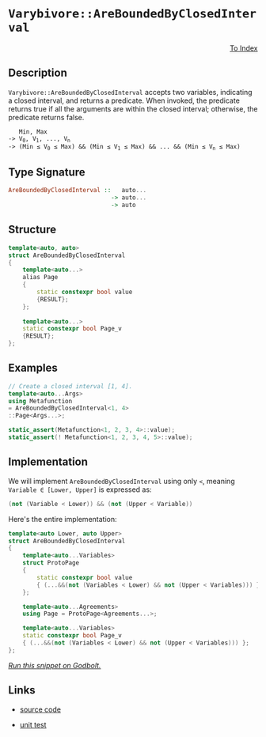 <!-- Copyright 2024 Feng Mofan
SPDX-License-Identifier: Apache-2.0 -->

# `Varybivore::AreBoundedByClosedInterval`

<p style='text-align: right;'><a href="../../../facilities/metafunctions.md#varybivore-are-bound-by-closed-interval">To Index</a></p>

## Description

`Varybivore::AreBoundedByClosedInterval` accepts two variables, indicating a closed interval, and returns a predicate.
When invoked, the predicate returns true if all the arguments are within the closed interval;
otherwise, the predicate returns false.

<pre><code>   Min, Max
-> V<sub>0</sub>, V<sub>1</sub>, ..., V<sub>n</sub>
-> (Min &le; V<sub>0</sub> &le; Max) && (Min &le; V<sub>1</sub> &le; Max) && ... && (Min &le; V<sub>n</sub> &le; Max)</code></pre>

## Type Signature

```Haskell
AreBoundedByClosedInterval ::   auto...
                             -> auto...
                             -> auto
```

## Structure

```C++
template<auto, auto>
struct AreBoundedByClosedInterval
{
    template<auto...>
    alias Page
    {
        static constexpr bool value
        {RESULT};
    };
    
    template<auto...>
    static constexpr bool Page_v
    {RESULT};
};
```

## Examples

```C++
// Create a closed interval [1, 4].
template<auto...Args>
using Metafunction
= AreBoundedByClosedInterval<1, 4>
::Page<Args...>;

static_assert(Metafunction<1, 2, 3, 4>::value);
static_assert(! Metafunction<1, 2, 3, 4, 5>::value);
```

## Implementation

We will implement `AreBoundedByClosedInterval` using only `<`, meaning <code>Variable &in; [Lower, Upper]</code> is expressed as:

```C++
(not (Variable < Lower)) && (not (Upper < Variable))
```

Here's the entire implementation:

```C++
template<auto Lower, auto Upper>
struct AreBoundedByClosedInterval
{
    template<auto...Variables>
    struct ProtoPage
    {
        static constexpr bool value
        { (...&&(not (Variables < Lower) && not (Upper < Variables))) };
    };

    template<auto...Agreements>
    using Page = ProtoPage<Agreements...>;

    template<auto...Variables>
    static constexpr bool Page_v 
    { (...&&(not (Variables < Lower) && not (Upper < Variables))) };
};
```

[*Run this snippet on Godbolt.*](https://godbolt.org/#z:OYLghAFBqd5QCxAYwPYBMCmBRdBLAF1QCcAaPECAMzwBtMA7AQwFtMQByARg9KtQYEAysib0QXACx8BBAKoBnTAAUAHpwAMvAFYTStJg1DIApACYAQuYukl9ZATwDKjdAGFUtAK4sGIAKwAzKSuADJ4DJgAcj4ARpjEIIEapAAOqAqETgwe3r566ZmOAuGRMSzxiVy2mPbFDEIETMQEuT5%2BQTV12Y3NBKXRcQlJKQpNLW351WN9A%2BWVEgCUtqhexMjsHASYLKkG2yaBbkxeRADUoagA7gkWqwzopGcn53Kpqbf36IfYJhoAgmNiF4HGd/sRMHcvA9MOgLABPNy0DKwgCSggSADcxH9/iYAOxWAFnElnba7faYQ7HU6oAB0DIAas08ExYvQFD9caSzkCQQQzspiKgiMomMAqcTSQSif8eTyZo5kGc0AwxphVKliGdYqhPGdsd5JXL5SSZWcIAy6eYAGy2iAMEUW5nEVnszAKM7Ui7XT7Q9CLL1mO3Bs6OgUQN4fYhQh5eo5nF1ujmLVNe/EAEUOsp5BKzgVl3NJ5L2TAORxe9IZ/2AEJ2jAInMCvylJK8mSMgvFmHjGcFwtF3epNbrbEECitXILuKLJJLlOplatSbZHK5rd5TSVKoE6s12t1%2BrFEoA%2BpivRvzZaGbb7eHnSzVx7424fTcY19A7fQ/fI%2B8/XG3oru6Cipl%2BmbZjOEHTgCuIAPQAFRIchKFwfByEACrYEIGHIWhAKIShRH4XiBFwWcbgQmWPZMCqyJKOgZwRNsxCGl6/gWCkZySCY/gZtaALztRi60la4LAE2Lb/O2ETAGcACymBNFQ0IONkM6BH24KQl8sIIkiKLoOiLGGtSXE8c2uIgCAx5Ukc4kTjelkwaRgJbngyAnkwChKC0ECKcpqn1NS1RnGYTzBNxPzWYaXiYIskEAoqHleT5CQEBAYBgApSlMCpDBqQIIVPOFZyRdIZz%2BNFICxfF2YcMstCcP4vB%2BBwWikKgnBuNY1i8qs6w9uYgQ8KQBCaA1ywANYBGYdL4mYkgABxLf4GgAJz%2BGYGg2ktwRNRwki8CwEgaCkbUdV1HC8AoIApON7UNaQcCwDAiAgKsBCpKc5CUGgux0AkUSsJsqhLTaAC0NqSGcwDIMqUh0mYvCwoQJB4Ogej8IIIhiOwUgyIIigqOoj2kLo1RXMQTCpJwPCNc1rUTZ1nAAPKnN9AqoFQZxg5D0Ow/DZyI2YFoeAD9DasNXCLLwD1aMsEBIP9qSA2QFAQCrasgMAUjhTQtAsbdECxMzsQRM08J07w5vMMQ8Ks7E2iYA41ukP9Y4EKzDC0FbZNYLEXjAMctC0Ld3C8FgLCGMA4j%2B3gEJqZiHrMxqLunJso3MbUzO0HgsTU/bHhYMzBCuidEekMnxC6koGY7DHedGBNyxUAYEmMngmBXKzHxtaN2PCKI4gE4PxNqMzFP6DHKC9ZY%2Bj57dkDLKgqT1OHENjN8mmmJY1jbbwqDV66WBLxAyx2C79QuA8kx%2BNUYQRIMFTDNUhRZAId8FBkH8MHMQxVC6FfHo4xWieHaHoS%2BhUGigP/i/QBMwJjgKmLYWBT95ivwvgNDYSx9CM1IBdQ%2BnBebgyhjDOGCNJBIwtLgNGUszAjVlmNFuywECYCYFgRI59SAzUkIEOk61Aj4kkBoSQi0bRnX8DadaeDDrHSSFwOkNouC7XWktFR/hJBcH8IIm0BDmZXRundZhj1FZvSVh9DmP0NZa0lsDNgnBmgsExPiCGtFkAGE7FwdadJFEdVRkQE%2BWNZC4xHtIMeSgJ5k10OFKmNNrYMw4C1fRZMrrsy%2BqcM43NnjEGca49xni5LeN8XSDQYtUASwSEGQIZgmHyyehY2xCRfqawqarSWIAnEuIhh4mO3iuApANkbSgpsya20tm7cZ9tHbO1dpXD2DZva%2B2ZgHIOIcw5uyjo3TYHV8CJ0cMncO/jVDp22G7bOB0Op5wLpbYuOy5blzdtXWumB67RyME3UApi%2BDtwUJ3buvdGBu0HqE/G4TZDj1Jh1GJ09m67ysPPa5Z8V5r2yBvLehwMzwv3pdY%2BGMU7LyAdAm%2B7hkH3xCA8OBCw34/3qF/GlRRshUtfkS%2BovQkF5HJVAtlaCygAMgaA%2BlqDZjoP5TLFYawcHioOskwhLMOA5LyW4uiMdhY%2BL8TQ/AgTqkyzliw0gbCOHDG4QdI6pATqBB8aI/EOj8T4kCGIyQ0NqhysMbYYx9SzHwAsZ9TmLSmnEHsZsJxAsWAKExMqTExTKRjBRlq9GmNqgguHmCwm8hIlQp0EkUgcTaYR0SbKgxbMrFcx5iGmGYaI0GmjdRMY5TKn0MCIEOpLdnrKzaWrf1HaOkRveGebxJ4Y0EC8rk6GfA6DDJNmbC29tJkzodk7K%2BbsFmCCWX7XZmBA7BzEBsyuWyPn3NIHs4BhzU4nOQBnc5GJLm8GuYXREGBD1lzwBXUazyURvMbrJVtbdxR/K7j3PuwKQkpokOComGbJ7ZsKbPPeiLF7wBRevTgcEt6wYRRYA%2BnU8Wn0Q6y7IJKhWPz5fA7%2BjLP5krI7/ZlCDajAIEOysBnLIF0egYxmjAq%2BhCsQf0UVpHxUKGwfjAtTNUnEPLWcStkaa3bDrRAWh2rpYttMaw9hnDKCJLNSdMwPim3%2BDWlos6Tb8S7RSZdTgRj7r6t4fiJGNquBSHWtawRXB8SyMCKJ8z10TEK0ScjMzRDvOeuWNXTIzhJBAA%3D%3D)

## Links

- [source code](../../../../conceptrodon/varybivore/are_bounded_by_closed_interval.hpp)

- [unit test](../../../../tests/unit/metafunctions/varybivore/are_bounded_by_closed_interval.test.hpp)
